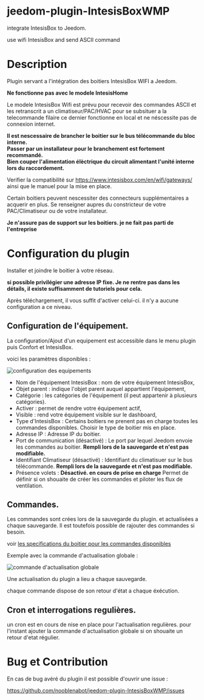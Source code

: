 # jeedom-plugin-IntesisBoxWMP

integrate IntesisBox to Jeedom.

use wifi IntesisBox and send ASCII command

Description 
===

Plugin servant a l'intégration des boitiers IntesisBox WIFI a Jeedom.

__Ne fonctionne pas avec le modele IntesisHome__

Le modele IntesisBox Wifi est prévu pour recevoir des commandes ASCII et les retranscrit a un climatiseur/PAC/HVAC pour se subsituer a la telecommande filaire
ce dernier fonctionne en local et ne néscessite pas de connexion internet.

__Il est nescessaire de brancher le boitier sur le bus télécommande du bloc interne.__  
__Passer par un installateur pour le branchement est fortement recommandé.__  
__Bien couper l'alimentation élèctrique du circuit alimentant l'unité interne lors du raccordement.__  

Verifier la compatibilité sur https://www.intesisbox.com/en/wifi/gateways/
ainsi que le manuel pour la mise en place.

Certain boitiers peuvent nescessiter des connecteurs supplémentaires a acquerir en plus. Se renseigner aupres du constricteur de votre PAC/Climatiseur ou de votre installateur.

__Je n'assure pas de support sur les boitiers. je ne fait pas parti de l'entreprise__


Configuration du plugin
===

Installer et joindre le boitier à votre réseau.

__si possible privilégier une adresse IP fixe. Je ne rentre pas dans les détails, il existe suffisamment de tutoriels pour cela.__

Après téléchargement, il vous suffit d'activer celui-ci. il n'y a aucune configuration a ce niveau.

## Configuration de l'équipement.

La configuration/Ajout d'un equipement est accessible dans le menu plugin puis Confort et IntesisBox.

voici les paramètres disponibles : 

![configuration des equipements](../images/Config_object.png)

* Nom de l'équipement IntesisBox : nom de votre équipement IntesisBox,
* Objet parent : indique l'objet parent auquel appartient l'équipement,
* Catégorie : les catégories de l'équipement (il peut appartenir à plusieurs catégories).
* Activer : permet de rendre votre équipement actif,
* Visible : rend votre équipement visible sur le dashboard,
* Type d'IntesisBox : Certains boitiers ne prenent pas en charge toutes les commandes disponibles. Choisir le type de boitier mis en place.
* Adresse IP : Adresse IP du boitier.
* Port de communication (désactivé) : Le port par lequel Jeedom envoie les commandes au boitier. **Rempli lors de la sauvegarde et n'est pas modifiable.**
* Identifiant Climatiseur (désactivé) : Identifiant du climatisuer sur le bus télécommande. **Rempli lors de la sauvegarde et n'est pas modifiable.**
* Présence volets : **Désactivé. en cours de prise en charge** Permet de définir si on shouaite de créer les commandes et piloter les flux de ventilation.

## Commandes.

Les commandes sont crées lors de la sauvegarde du plugin. et actualisées a chaque sauvegarde.
Il est toutefois possible de rajouter des commandes si besoin.

voir [les specifications du boitier pour les commandes disponibles]( https://www.intesisbox.com/intesis/product/media/intesisbox_wmp_protocol_specs_en.pdf?v=2.2)

Exemple avec la commande d'actualisation globale :

![commande d'actualisation globale](../images/commande_globale.png)

Une actualisation du plugin a lieu a chaque sauvegarde.

chaque commande dispose de son retour d'état a chaque éxécution.

## Cron et interrogations regulières.

un cron est en cours de nise en place pour l'actualisation regulières.
pour l'instant ajouter la commande d'actualisation globale si on shouaite un retour d'etat régulier.

Bug et Contribution
===
En cas de bug avéré du plugin il est possible d'ouvrir une issue :

https://github.com/nooblenabot/jeedom-plugin-IntesisBoxWMP/issues
